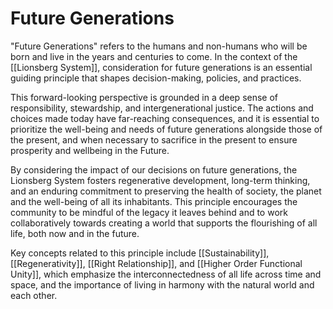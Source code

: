 # Future Generations

"Future Generations" refers to the humans and non-humans who will be born and live in the years and centuries to come. In the context of the [[Lionsberg System]], consideration for future generations is an essential guiding principle that shapes decision-making, policies, and practices.

This forward-looking perspective is grounded in a deep sense of responsibility, stewardship, and intergenerational justice. The actions and choices made today have far-reaching consequences, and it is essential to prioritize the well-being and needs of future generations alongside those of the present, and when necessary to sacrifice in the present to ensure prosperity and wellbeing in the Future. 

By considering the impact of our decisions on future generations, the Lionsberg System fosters regenerative development, long-term thinking, and an enduring commitment to preserving the health of society, the planet and the well-being of all its inhabitants. This principle encourages the community to be mindful of the legacy it leaves behind and to work collaboratively towards creating a world that supports the flourishing of all life, both now and in the future.

Key concepts related to this principle include [[Sustainability]], [[Regenerativity]], [[Right Relationship]], and [[Higher Order Functional Unity]], which emphasize the interconnectedness of all life across time and space, and the importance of living in harmony with the natural world and each other.
